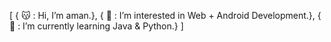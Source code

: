  [
 { 😽 : Hi, I’m aman.},
 { 💛 : I’m interested in Web + Android Development.},
 { 🚸 : I’m currently learning Java & Python.}
 ]
